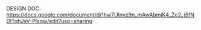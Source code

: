 DESIGN DOC: https://docs.google.com/document/d/1hw7UInvz9n_mAwAbmjK4_Ze2_j5fNDlTqhJsV-Plsqw/edit?usp=sharing
